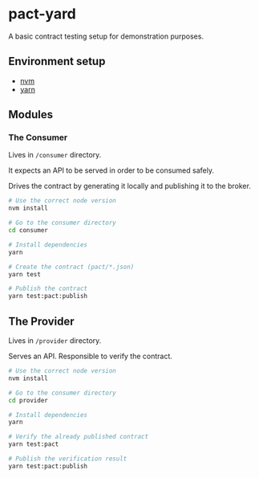 # pact-yard

A basic contract testing setup for demonstration purposes.

## Environment setup

- [nvm](https://github.com/nvm-sh/nvm)
- [yarn](https://yarnpkg.com/)


## Modules

### The Consumer
Lives in `/consumer` directory. 

It expects an API to be served in order to be consumed safely. 

Drives the contract by generating it locally and publishing it to the broker.

```bash
# Use the correct node version
nvm install

# Go to the consumer directory
cd consumer

# Install dependencies
yarn

# Create the contract (pact/*.json)
yarn test

# Publish the contract
yarn test:pact:publish
```

## The Provider

Lives in `/provider` directory.

Serves an API. Responsible to verify the contract.

```bash
# Use the correct node version
nvm install

# Go to the consumer directory
cd provider

# Install dependencies
yarn

# Verify the already published contract
yarn test:pact

# Publish the verification result
yarn test:pact:publish
```
